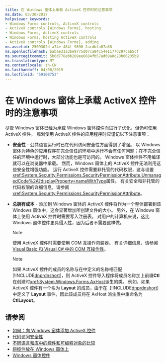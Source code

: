 ```yaml
---
title: 在 Windows 窗体上承载 ActiveX 控件时的注意事项
ms.date: 03/30/2017
helpviewer_keywords:
- Windows Forms controls, ActiveX controls
- ActiveX controls [Windows Forms], hosting
- Windows Forms, ActiveX controls
- Windows Forms, hosting ActiveX controls
- ActiveX controls [Windows Forms], adding
ms.assetid: 2509302d-a74e-484f-9890-2acdbfa67a68
ms.openlocfilehash: babae31a3be9775d07ca84c54e1177d297cab5cf
ms.sourcegitcommit: 5b6d778ebb269ee6684fb57ad69a8c28b06235b9
ms.translationtype: MT
ms.contentlocale: zh-CN
ms.lasthandoff: 04/08/2019
ms.locfileid: "59108753"
---
```

# <a name="considerations-when-hosting-an-activex-control-on-a-windows-form"></a>在 Windows 窗体上承载 ActiveX 控件时的注意事项
尽管 Windows 窗体已经为承载 Windows 窗体控件而进行了优化，但仍可使用 ActiveX 控件。 规划使用 ActiveX 控件的应用程序时应谨记以下注意事项：  
  
-   **安全性** - 公共语言运行时已在代码访问安全性方面得到了增强。 以 Windows 窗体为特色的应用程序在完全信任的环境中运行不会有任何问题；在不完全信任的环境中运行时，大部分功能也是可访问的。 Windows 窗体控件不用编译就可以在浏览器中承载。 然而，Windows 窗体上的 ActiveX 控件无法利用这些安全性增强功能。 运行 ActiveX 控件需要非托管的代码权限，这与设置<xref:System.Security.Permissions.SecurityPermissionAttribute.UnmanagedCode%2A?displayProperty=nameWithType>属性。 有关安全和非托管的代码权限的详细信息，请参阅<xref:System.Security.Permissions.SecurityPermissionAttribute>。  
  
-   **总拥有成本** - 添加到 Windows 窗体的 ActiveX 控件将作为一个整体部署到该 Windows 窗体中，这会显著增加所创建文件的大小。 另外，在 Windows 窗体上使用 ActiveX 控件时需要写入注册表。 对用户的计算机来说，这比 Windows 窗体控件更具侵入性，因为后者不需要这样做。  
  
    > [!NOTE]
    >  使用 ActiveX 控件时需要使用 COM 互操作包装器。 有关详细信息，请参阅 [Visual Basic 和 Visual C# 中的 COM 互操作性](~/docs/visual-basic/programming-guide/com-interop/com-interoperability-in-net-framework-applications.md)。  
  
    > [!NOTE]
    >  如果 ActiveX 控件的成员的名称与在中定义的名称相匹配[!INCLUDE[dnprdnshort](../../../../includes/dnprdnshort-md.md)]，则 ActiveX 控件导入程序将成员名称加上前缀**Ctl**在创建时<xref:System.Windows.Forms.AxHost>派生的类。 例如，如果 ActiveX 控件有一个名为 **Layout** 的成员，由于在 .[!INCLUDE[dnprdnshort](../../../../includes/dnprdnshort-md.md)] 中定义了 **Layout** 事件，因此该成员将在 AxHost 派生类中重命名为 **CtlLayout**。  
  
## <a name="see-also"></a>请参阅

- [如何：向 Windows 窗体添加 ActiveX 控件](how-to-add-activex-controls-to-windows-forms.md)
- [代码访问安全性](../../misc/code-access-security.md)
- [不同语言和库中的控件和可编程对象的比较](https://docs.microsoft.com/previous-versions/visualstudio/visual-studio-2010/0061wezk(v=vs.100))
- [将控件放在 Windows 窗体上](putting-controls-on-windows-forms.md)
- [Windows 窗体控件](index.md)
